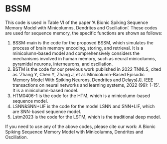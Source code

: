 # BSSM
This code is used in Table VI of the paper ‘A Bionic Spiking Sequence Memory Model with Minicolumns, Dendrites and Oscillation’. These codes are used for sequence memory, the specific functions are shown as follows:
1. BSSM-main is the code for the proposed BSSM, which simulates the process of brain memory encoding, storing, and retrieval. It is a minicolumn-based model and comprehensively considers the mechanisms involved in human memory, such as neural minicolumns, pyramidal neurons, interneurons, and oscillation.
2. BSTM is the code for our previous work published in 2022 TNNLS, cited as 'Zhang Y, Chen Y, Zhang J, et al. Minicolumn-Based Episodic Memory Model With Spiking Neurons, Dendrites and Delays[J]. IEEE transactions on neural networks and learning systems, 2022 (99): 1-15'. It is a minicolumn-based model.
3. HTM0406-1 is the code for the HTM, which is a minicolumn-based sequence model.
4. LSNN&SNN+LIF is the code for the model LSNN and SNN+LIF, which are SNN-based sequence model.
5. Lstm2023 is the code for the LSTM, which is the traditional deep model.

If you need to use any of the above codes, please cite our work: A Bionic Spiking Sequence Memory Model with Minicolumns, Dendrites and Oscillation.
